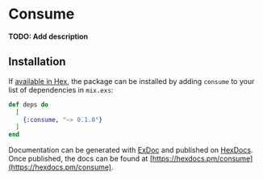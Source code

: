 # Consume

**TODO: Add description**

## Installation

If [available in Hex](https://hex.pm/docs/publish), the package can be installed
by adding `consume` to your list of dependencies in `mix.exs`:

```elixir
def deps do
  [
    {:consume, "~> 0.1.0"}
  ]
end
```

Documentation can be generated with [ExDoc](https://github.com/elixir-lang/ex_doc)
and published on [HexDocs](https://hexdocs.pm). Once published, the docs can
be found at [https://hexdocs.pm/consume](https://hexdocs.pm/consume).

